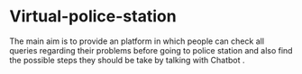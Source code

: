 # Virtual-police-station
The main aim is to provide an platform in which people can check all queries regarding their problems before going to police station  and also find the possible steps they should be take by talking with Chatbot .
